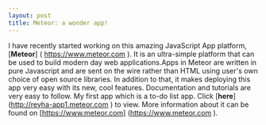 ```yaml
---
layout: post
title: Meteor: a wonder app! 
---
```

I have recently started working on this amazing JavaScript App platform,[**Meteor**] ( https://www.meteor.com ). It is an ultra-simple platform that can be used to build modern day web applications.Apps in Meteor are written in pure Javascript and are sent on the wire rather than HTML using user's own choice of open source libraries. In addition to that, it makes deploying this app very easy with its new, cool features. Documentation and tutorials are very easy to follow.
My first app which is a to-do list app. Click [**here**] (http://reyha-app1.meteor.com ) to view.
More information about it can be found on [https://www.meteor.com] (https://www.meteor.com ).
